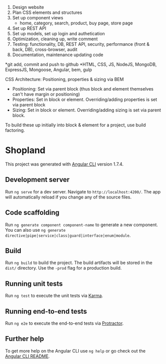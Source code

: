 1. Design website
2. Plan CSS elements and structures
3. Set up component views
    - home, category, search, product, buy page, store page
4. Set up REST API
5. Set up models, set up login and authetication
6. Optimization, cleaning up, write comment
7. Testing: functionality, DB, REST API, security, performance (front & back, DB), cross-browser, audit
8. Documentation, maintenance  updating code

*git add, commit and push to github
*HTML, CSS, JS, NodeJS, MongoDB, ExpressJS, Mongoose, Angular, bem, gulp 

CSS Architecture: Positioning, properties & sizing via BEM
- Positioning: Set via parent block (thus block and element themselves can't have margin or positioning)
- Properties: Set in block or element. Overriding/adding properties is set via parent block
- Sizing: Set in block or element. Overriding/adding sizing is set via parent block.

To build these up initially into block & element for a project, use build factoring. 


# Shopland

This project was generated with [Angular CLI](https://github.com/angular/angular-cli) version 1.7.4.

## Development server

Run `ng serve` for a dev server. Navigate to `http://localhost:4200/`. The app will automatically reload if you change any of the source files.

## Code scaffolding

Run `ng generate component component-name` to generate a new component. You can also use `ng generate directive|pipe|service|class|guard|interface|enum|module`.

## Build

Run `ng build` to build the project. The build artifacts will be stored in the `dist/` directory. Use the `-prod` flag for a production build.

## Running unit tests

Run `ng test` to execute the unit tests via [Karma](https://karma-runner.github.io).

## Running end-to-end tests

Run `ng e2e` to execute the end-to-end tests via [Protractor](http://www.protractortest.org/).

## Further help

To get more help on the Angular CLI use `ng help` or go check out the [Angular CLI README](https://github.com/angular/angular-cli/blob/master/README.md).
